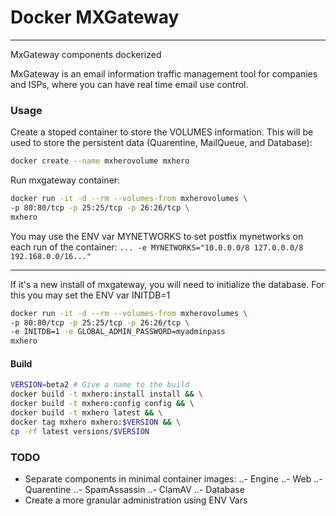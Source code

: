 # Docker MXGateway
---
MxGateway components dockerized

MxGateway is an email information traffic management tool for companies and ISPs, where you can have real time email use control.

### Usage
Create a stoped container to store the VOLUMES information. This will be used to store the persistent data (Quarentine, MailQueue, and Database):
```sh
docker create --name mxherovolume mxhero
```
Run mxgateway container:
```sh
docker run -it -d --rm --volumes-from mxherovolumes \
-p 80:80/tcp -p 25:25/tcp -p 26:26/tcp \
mxhero
```
You may use the ENV var MYNETWORKS to set postfix mynetworks on each run of the container: `... -e MYNETWORKS="10.0.0.0/8 127.0.0.0/8 192.168.0.0/16..."`

---
If it's a new install of mxgateway, you will need to initialize the database. For this you may set the ENV var INITDB=1
```sh
docker run -it -d --rm --volumes-from mxherovolumes \
-p 80:80/tcp -p 25:25/tcp -p 26:26/tcp \
-e INITDB=1 -e GLOBAL_ADMIN_PASSWORD=myadminpass
mxhero
```
#### Build
```sh
VERSION=beta2 # Give a name to the build
docker build -t mxhero:install install && \
docker build -t mxhero:config config && \ 
docker build -t mxhero latest && \
docker tag mxhero mxhero:$VERSION && \
cp -rf latest versions/$VERSION
```

### TODO
- Separate components in minimal container images:
..- Engine
..- Web
..- Quarentine
..- SpamAssassin
..- ClamAV
..- Database
 - Create a more granular administration using ENV Vars
